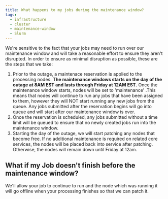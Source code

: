 ```yaml
---
title: What happens to my jobs during the maintenance window?
tags:
  - infrastructure
  - cluster
  - maintenance-window
  - Slurm
---
```


We're sensitive to the fact that your jobs may need to run over our maintenance window and will take a reasonable effort to ensure they aren't disrupted. In order to ensure as minimal disruption as possible, these are the steps that we take:

1. Prior to the outage, a maintenace reservation is applied to the processing nodes. **The maintenance windows starts on the day of the outage at 8AM EST and lasts through Friday at 12AM EST.** Once the maintenance window starts, nodes will be set to 'maintenance' .This means that nodes will continue to run any jobs that have been assigned to them, however they will NOT start running any new jobs from the queue. Any jobs submitted after the reservation begins will go into queue and will start after our maintenance window is over.
2. Once the reservation is scheduled, any jobs submitted without a time limit will be queued to ensure that no newly created jobs run into the maintenance window.
3. Starting the day of the outage, we will start patching any nodes that become free. If no additional maintenance is required on related core services, the nodes will be placed back into service after patching. Otherwise, the nodes will remain down until Friday at 12am.

## What if my Job doesn't finish before the maintenance window?

We'll allow your job to continue to run and the node which was running it will go offline when your processing finishes so that we can patch it.
